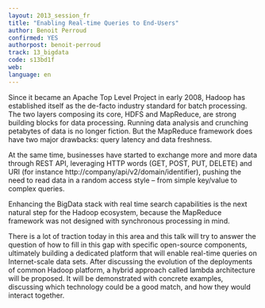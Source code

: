 ```yaml
---
layout: 2013_session_fr
title: "Enabling Real-time Queries to End-Users"
author: Benoit Perroud
confirmed: YES
authorpost: benoit-perroud
track: 13_bigdata
code: s13bd1f
web: 
language: en
---
```


Since it became an Apache Top Level Project in early 2008, Hadoop has established itself as the de-facto industry standard for batch processing. The two layers composing its core, HDFS and MapReduce, are strong building blocks for data processing. Running data analysis and crunching petabytes of data is no longer fiction. But the MapReduce framework does have two major drawbacks: query latency and data freshness.

At the same time, businesses have started to exchange more and more data through REST API, leveraging  HTTP words (GET, POST, PUT, DELETE) and URI (for instance http://company/api/v2/domain/identifier), pushing the need to read data in a random access style  – from simple key/value to complex queries. 

Enhancing the BigData stack with real time search capabilities is the next natural step for the Hadoop ecosystem, because the MapReduce framework was not designed with synchronous processing in mind.

There is a lot of traction today in this area and this talk will try to answer the question of how to fill in this gap with specific open-source components, ultimately building a dedicated platform that will enable real-time queries on Internet-scale data sets. After discussing the evolution of the deployments of common Hadoop platform, a hybrid approach called lambda architecture will be proposed. It will be demonstrated with concrete examples, discussing which technology could be a good match, and how they would interact together.
